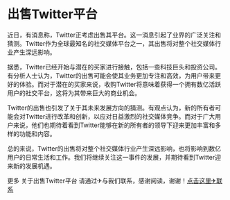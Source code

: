 # 出售Twitter平台

近日，有消息称，Twitter正考虑出售其平台。这一消息引起了业界的广泛关注和猜测。Twitter作为全球最知名的社交媒体平台之一，其出售将对整个社交媒体行业产生深远影响。

据悉，Twitter已经开始与潜在的买家进行接触，包括一些科技巨头和投资公司。有分析人士认为，Twitter的出售可能会使其业务更加专注和高效，为用户带来更好的体验。而对于潜在的买家来说，收购Twitter将意味着获得一个拥有数亿活跃用户的社交平台，这将为其带来巨大的商业机会。

Twitter的出售也引发了关于其未来发展方向的猜测。有观点认为，新的所有者可能会对Twitter进行改革和创新，以应对日益激烈的社交媒体竞争。而对于广大用户来说，他们也期待着看到Twitter能够在新的所有者的领导下迎来更加丰富和多样的功能和内容。

总的来说，Twitter的出售将对整个社交媒体行业产生深远影响，也将影响到数亿用户的日常生活和工作。我们将继续关注这一事件的发展，并期待看到Twitter迎来新的发展机遇。

更多 关于出售Twitter平台 请通过✈与我们联系，感谢阅读，谢谢！[点击这里✈联系](https://t.me/LM999bot)
